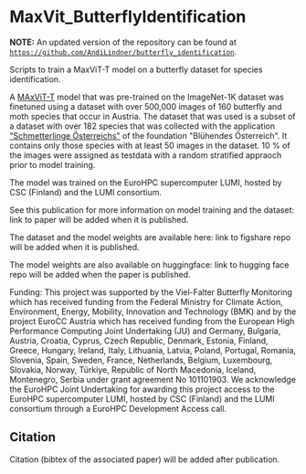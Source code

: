 # MaxVit_ButterflyIdentification

**NOTE:** An updated version of the repository can be found at
[`https://github.com/AndiLindner/butterfly_identification`](https://github.com/AndiLindner/butterfly_identification).

Scripts to train a MaxViT-T model on a butterfly dataset for species identification. 

A [MAxViT-T](https://arxiv.org/abs/2204.01697) model that was pre-trained on the ImageNet-1K dataset was finetuned using a dataset with over 500,000 images of 160 butterfly and moth species that occur in Austria. The dataset that was used is a subset of a dataset with over 182 species that was collected with the application ["Schmetterlinge Österreichs"](https://www.schmetterlingsapp.at/) of the foundation "Blühendes Österreich". It contains only those species with at least 50 images in the dataset. 10 % of the images were assigned as testdata with a random stratified appraoch prior to model training. 

The model was trained on the EuroHPC supercomputer LUMI, hosted by CSC (Finland) and the LUMI consortium. 

See this publication for more information on model training and the dataset: link to paper will be added when it is published. 

The dataset and the model weights are available here: link to figshare repo will be added when it is published. 

The model weights are also available on huggingface: link to hugging face repo will be added when the paper is published. 

Funding: This project was supported by the Viel-Falter Butterfly Monitoring which has received funding from the Federal Ministry for Climate Action, Environment, Energy, Mobility, Innovation and Technology (BMK) and by the project EuroCC Austria which has received funding from the European High Performance Computing Joint Undertaking (JU) and Germany, Bulgaria, Austria, Croatia, Cyprus, Czech Republic, Denmark, Estonia, Finland, Greece, Hungary, Ireland, Italy, Lithuania, Latvia, Poland, Portugal, Romania, Slovenia, Spain, Sweden, France, Netherlands, Belgium, Luxembourg, Slovakia, Norway, Türkiye, Republic of North Macedonia, Iceland, Montenegro, Serbia under grant agreement No 101101903.
We acknowledge the EuroHPC Joint Undertaking for awarding this project access to the EuroHPC supercomputer LUMI, hosted by CSC (Finland) and the LUMI consortium through a EuroHPC Development Access call. 

## Citation 

Citation (bibtex of the associated paper) will be added after publication. 
